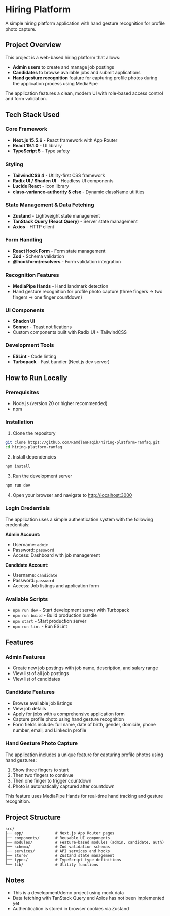 # Hiring Platform

A simple hiring platform application with hand gesture recognition for profile photo capture.

## Project Overview

This project is a web-based hiring platform that allows:
- **Admin users** to create and manage job postings
- **Candidates** to browse available jobs and submit applications
- **Hand gesture recognition** feature for capturing profile photos during the application process using MediaPipe

The application features a clean, modern UI with role-based access control and form validation.

## Tech Stack Used

### Core Framework
- **Next.js 15.5.6** - React framework with App Router
- **React 19.1.0** - UI library
- **TypeScript 5** - Type safety

### Styling
- **TailwindCSS 4** - Utility-first CSS framework
- **Radix UI / Shadcn UI** - Headless UI components
- **Lucide React** - Icon library
- **class-variance-authority & clsx** - Dynamic className utilities

### State Management & Data Fetching
- **Zustand** - Lightweight state management
- **TanStack Query (React Query)** - Server state management
- **Axios** - HTTP client

### Form Handling
- **React Hook Form** - Form state management
- **Zod** - Schema validation
- **@hookform/resolvers** - Form validation integration

### Recognition Features
- **MediaPipe Hands** - Hand landmark detection
- Hand gesture recognition for profile photo capture (three fingers → two fingers → one finger countdown)

### UI Components
- **Shadcn UI**
- **Sonner** - Toast notifications
- Custom components built with Radix UI + TailwindCSS

### Development Tools
- **ESLint** - Code linting
- **Turbopack** - Fast bundler (Next.js dev server)

## How to Run Locally

### Prerequisites
- Node.js (version 20 or higher recommended)
- npm

### Installation

1. Clone the repository
```bash
git clone https://github.com/RamdlanFaqih/hiring-platform-ramfaq.git
cd hiring-platform-ramfaq
```

2. Install dependencies
```bash
npm install
```

3. Run the development server
```bash
npm run dev
```

4. Open your browser and navigate to [http://localhost:3000](http://localhost:3000)

### Login Credentials

The application uses a simple authentication system with the following credentials:

**Admin Account:**
- Username: `admin`
- Password: `password`
- Access: Dashboard with job management

**Candidate Account:**
- Username: `candidate`
- Password: `password`
- Access: Job listings and application form

### Available Scripts

- `npm run dev` - Start development server with Turbopack
- `npm run build` - Build production bundle
- `npm start` - Start production server
- `npm run lint` - Run ESLint

## Features

### Admin Features
- Create new job postings with job name, description, and salary range
- View list of all job postings
- View list of candidates

### Candidate Features
- Browse available job listings
- View job details
- Apply for jobs with a comprehensive application form
- Capture profile photo using hand gesture recognition
- Form fields include: full name, date of birth, gender, domicile, phone number, email, and LinkedIn profile

### Hand Gesture Photo Capture
The application includes a unique feature for capturing profile photos using hand gestures:
1. Show three fingers to start
2. Then two fingers to continue
3. Then one finger to trigger countdown
4. Photo is automatically captured after countdown

This feature uses MediaPipe Hands for real-time hand tracking and gesture recognition.

## Project Structure

```
src/
├── app/              # Next.js App Router pages
├── components/       # Reusable UI components
├── modules/          # Feature-based modules (admin, candidate, auth)
├── schema/           # Zod validation schemas
├── services/         # API services and hooks
├── store/            # Zustand state management
├── types/            # TypeScript type definitions
└── lib/              # Utility functions
```

## Notes
- This is a development/demo project using mock data
- Data fetching with TanStack Query and Axios has not been implemented yet
- Authentication is stored in browser cookies via Zustand
